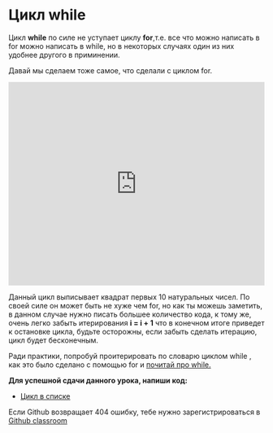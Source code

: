 # Цикл while  
Цикл **while** по силе не уступает циклу **for**,т.е. все что можно написать в for можно написать в while, но в некоторых случаях один из них удобнее другого в приминении.

Давай мы сделаем тоже самое, что сделали с циклом for.    

<iframe height="400px" width="100%" src="https://repl.it/@SakenMukanov/LightgreenTurquoiseConsultant?lite=true" scrolling="no" frameborder="no" allowtransparency="true" allowfullscreen="true" sandbox="allow-forms allow-pointer-lock allow-popups allow-same-origin allow-scripts allow-modals"></iframe>

Данный цикл выписывает квадрат первых 10 натуральных чисел. По своей силе он может быть не хуже чем for, но как ты можешь заметить, в данном случае нужно писать большее количество кода, к тому же, очень легко забыть итерирования **i = i + 1** что в конечном итоге приведет к остановке цикла, будьте осторожны, если забыть сделать итерацию, цикл будет бесконечным.

Ради практики, попробуй проитерировать по словарю циклом while , как это было сделано с помощью for и <a href="https://www.tutorialsteacher.com/python/python-while-loop" target="_blank">почитай про while.</a>  



**Для успешной сдачи данного урока, напиши код:** 

- <a href="https://github.com/alem-classroom/student-python-introduction-${GITHUB_LOGIN}/blob/master/loops-while" class="repo-button">Цикл в списке</a>   

Если Github возвращает 404 ошибку, тебе нужно зарегистрироваться в <a href="https://classroom.github.com/a/c9J3nA9U">Github classroom</a>   

